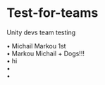 # Test-for-teams
Unity devs team testing

• Michail Markou 1st\
• Markou Michail + Dogs!!!\
• hi\
•\
•
